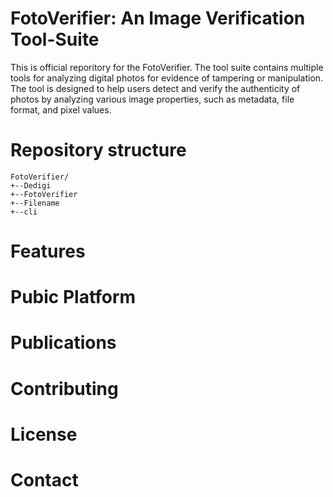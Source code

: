 # FotoVerifier: An Image Verification Tool-Suite
This is official reporitory for the FotoVerifier. The tool suite contains multiple tools for analyzing digital photos for evidence of tampering or manipulation. The tool is designed to help users detect and verify the authenticity of photos by analyzing various image properties, such as metadata, file format, and pixel values.

# Repository structure
```
FotoVerifier/
+--Dedigi     
+--FotoVerifier        
+--Filename
+--cli        
```

# Features

# Pubic Platform

# Publications

# Contributing

# License

# Contact
